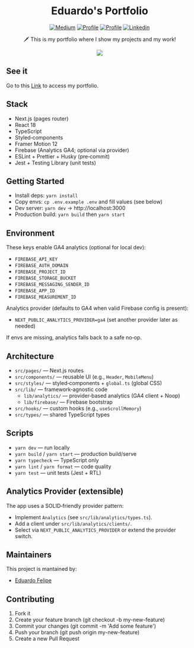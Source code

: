 <h1 align="center">Eduardo's Portfolio</h1>

<p align="center">
  <a href="https://medium.com/@eduardofelipi"><img alt="Medium" src="https://img.shields.io/static/v1?label=Medium&message=@edu_santos&color=gray&logo=medium"/></a>
  <a href="https://www.youtube.com/channel/UCYcwwX7nDU_U0FP-TsXMwVg"><img alt="Profile" src="https://img.shields.io/static/v1?label=Youtube&message=edu_santos&color=red&logo=youtube"/></a> 
  <a href="https://github.com/edufelip"><img alt="Profile" src="https://img.shields.io/static/v1?label=Github&message=edufelip&color=white&logo=github"/></a> 
  <a href="https://www.linkedin.com/in/eduardo-felipe-dev/"><img alt="Linkedin" src="https://img.shields.io/static/v1?label=Linkedin&message=edu_santos&color=blue&logo=linkedin"/></a> 
</p>

<p align="center">  
🗡️ This is my portfolio where I show my projects and my work!
</p>

<p align="center">
<img src="https://github.com/edufelip/portfolio/assets/34727187/2a911e8c-272d-489e-bf89-82cab3693082"/>
</p>

## See it

Go to this [Link](https://portfolio-edufelip.vercel.app/) to access my portfolio.

## Stack

- Next.js (pages router)
- React 18
- TypeScript
- Styled‑components
- Framer Motion 12
- Firebase (Analytics GA4; optional via provider)
- ESLint + Prettier + Husky (pre‑commit)
- Jest + Testing Library (unit tests)

## Getting Started

- Install deps: `yarn install`
- Copy envs: `cp .env.example .env` and fill values (see below)
- Dev server: `yarn dev` → http://localhost:3000
- Production build: `yarn build` then `yarn start`

## Environment

These keys enable GA4 analytics (optional for local dev):

- `FIREBASE_API_KEY`
- `FIREBASE_AUTH_DOMAIN`
- `FIREBASE_PROJECT_ID`
- `FIREBASE_STORAGE_BUCKET`
- `FIREBASE_MESSAGING_SENDER_ID`
- `FIREBASE_APP_ID`
- `FIREBASE_MEASUREMENT_ID`

Analytics provider (defaults to GA4 when valid Firebase config is present):

- `NEXT_PUBLIC_ANALYTICS_PROVIDER=ga4` (set another provider later as needed)

If envs are missing, analytics falls back to a safe no‑op.

## Architecture

- `src/pages/` — Next.js routes
- `src/components/` — reusable UI (e.g., `Header`, `MobileMenu`)
- `src/styles/` — styled‑components + `global.ts` (global CSS)
- `src/lib/` — framework‑agnostic code
  - `lib/analytics/` — provider‑based analytics (GA4 client + Noop)
  - `lib/firebase/` — Firebase bootstrap
- `src/hooks/` — custom hooks (e.g., `useScrollMemory`)
- `src/types/` — shared TypeScript types

## Scripts

- `yarn dev` — run locally
- `yarn build` / `yarn start` — production build/serve
- `yarn typecheck` — TypeScript only
- `yarn lint` / `yarn format` — code quality
- `yarn test` — unit tests (Jest + RTL)

## Analytics Provider (extensible)

The app uses a SOLID‑friendly provider pattern:

- Implement `Analytics` (see `src/lib/analytics/types.ts`).
- Add a client under `src/lib/analytics/clients/`.
- Select via `NEXT_PUBLIC_ANALYTICS_PROVIDER` or extend the provider switch.

## Maintainers

This project is mantained by:

- [Eduardo Felipe](http://github.com/edufelip)

## Contributing

1. Fork it
2. Create your feature branch (git checkout -b my-new-feature)
3. Commit your changes (git commit -m 'Add some feature')
4. Push your branch (git push origin my-new-feature)
5. Create a new Pull Request

